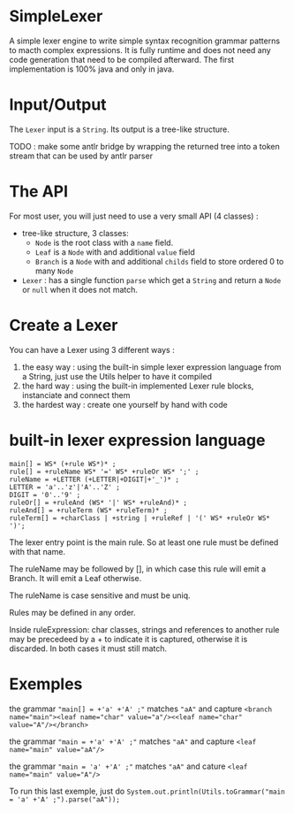 # SimpleLexer
A simple lexer engine to write simple syntax recognition grammar patterns to macth complex expressions. It is fully runtime and does not need any code generation that need to be compiled afterward. The first implementation is 100% java and only in java.

# Input/Output
The `Lexer` input is a `String`. Its output is a tree-like structure.

TODO : make some antlr bridge by wrapping the returned tree into a token stream that can be used by antlr parser

# The API
For most user, you will just need to use a very small API (4 classes) :
* tree-like structure, 3 classes:
  * `Node` is the root class with a `name` field.
  * `Leaf` is a `Node` with and additional `value` field
  * `Branch` is a `Node` with and additional `childs` field to store ordered 0 to many `Node`
* `Lexer` : has a single function `parse` which get a `String` and return a `Node` or `null` when it does not match.

# Create a Lexer
You can have a Lexer using 3 different ways :
  1. the easy way : using the built-in simple lexer expression language from a String, just use the Utils helper to have it compiled 
  2. the hard way : using the built-in implemented Lexer rule blocks, instanciate and connect them
  3. the hardest way : create one yourself by hand with code

# built-in lexer expression language
    main[] = WS* (+rule WS*)* ;
    rule[] = +ruleName WS* '=' WS* +ruleOr WS* ';' ;
    ruleName = +LETTER (+LETTER|+DIGIT|+'_')* ;
    LETTER = 'a'..'z'|'A'..'Z' ;
    DIGIT = '0'..'9' ;
    ruleOr[] = +ruleAnd (WS* '|' WS* +ruleAnd)* ;
    ruleAnd[] = +ruleTerm (WS* +ruleTerm)* ;
    ruleTerm[] = +charClass | +string | +ruleRef | '(' WS* +ruleOr WS* ')';

The lexer entry point is the main rule. So at least one rule must be defined with that name.

The ruleName may be followed by [], in which case this rule will emit a Branch. It will emit a Leaf otherwise.

The ruleName is case sensitive and must be uniq.

Rules may be defined in any order.

Inside ruleExpression: char classes, strings and references to another rule may be precedeed by a + to indicate it is captured, otherwise it is discarded. In both cases it must still match.

# Exemples
the grammar `"main[] = +'a' +'A' ;"` matches `"aA"` and capture `<branch name="main"><leaf name="char" value="a"/><<leaf name="char" value="A"/></branch>`

the grammar `"main = +'a' +'A' ;"` matches `"aA"` and capture `<leaf name="main" value="aA"/>`

the grammar `"main = 'a' +'A' ;"` matches `"aA"` and cature `<leaf name="main" value="A"/>`

To run this last exemple, just do `System.out.println(Utils.toGrammar("main = 'a' +'A' ;").parse("aA"));`
